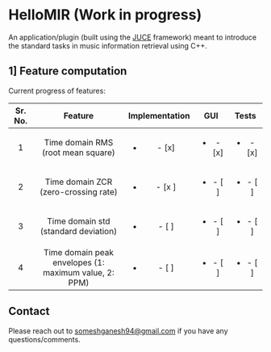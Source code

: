 # HelloMIR (Work in progress)
An application/plugin (built using the [JUCE](https://juce.com/) framework) meant to introduce the standard tasks in music information retrieval using C++.

## 1] Feature computation
Current progress of features:

|Sr. No.|Feature|Implementation|GUI|Tests|
|:-:|:-:|:-:|:-:|:-:|
|1|Time domain RMS (root mean square)|<ul><li>- [x] </li>|<ul><li>- [x] </li>|<ul><li>- [x] </li>|
|2|Time domain ZCR (zero-crossing rate)|<ul><li>- [x ] </li>|<ul><li>- [ ] </li>|<ul><li>- [ ] </li>|
|3|Time domain std (standard deviation)|<ul><li>- [ ] </li>|<ul><li>- [ ] </li>|<ul><li>- [ ] </li>|
|4|Time domain peak envelopes (1: maximum value, 2: PPM)|<ul><li>- [ ] </li>|<ul><li>- [ ] </li>|<ul><li>- [ ] </li>|

## Contact
Please reach out to someshganesh94@gmail.com if you have any questions/comments.
